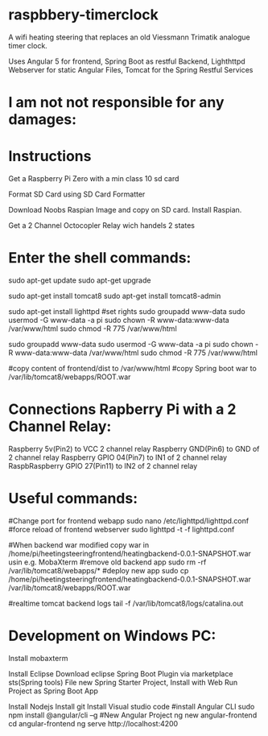 # raspbbery-timerclock
A wifi heating steering that replaces an old Viessmann Trimatik analogue timer clock.


Uses Angular 5 for frontend, Spring Boot as restful Backend, Lighthttpd Webserver for static Angular Files, Tomcat for the Spring Restful Services



# I am not not responsible for any damages:


# Instructions

Get a Raspberry Pi Zero with a min class 10 sd card

Format SD Card using SD Card Formatter

Download Noobs Raspian Image and copy on SD card. Install Raspian.

Get a 2 Channel Octocopler Relay wich handels 2 states

# Enter the shell commands:

sudo apt-get update
sudo apt-get upgrade

sudo apt-get install tomcat8
sudo apt-get install tomcat8-admin

sudo apt-get install lighttpd
#set rights
sudo groupadd www-data
sudo usermod -G www-data -a pi
sudo chown -R www-data:www-data /var/www/html
sudo chmod -R 775 /var/www/html

sudo groupadd www-data
sudo usermod -G www-data -a pi
sudo chown -R www-data:www-data /var/www/html
sudo chmod -R 775 /var/www/html


#copy content of frontend/dist to /var/www/html
#copy Spring boot war to /var/lib/tomcat8/webapps/ROOT.war


# Connections Rapberry Pi with a 2 Channel Relay:

Raspberry 5v(Pin2) to VCC 2 channel relay
Raspberry GND(Pin6) to GND of 2 channel relay
Raspberry GPIO 04(Pin7) to IN1 of 2 channel relay
RaspbRaspberry GPIO 27(Pin11) to IN2 of 2 channel relay



# Useful commands:
#Change port for frontend webapp
sudo nano /etc/lighttpd/lighttpd.conf
#force reload of frontend webserver
sudo lighttpd -t -f lighttpd.conf


#When backend war modified copy war in /home/pi/heetingsteeringfrontend/heatingbackend-0.0.1-SNAPSHOT.war usin e.g. MobaXterm
#remove old backend app
sudo rm -rf /var/lib/tomcat8/webapps/*
#deploy new app
sudo cp /home/pi/heetingsteeringfrontend/heatingbackend-0.0.1-SNAPSHOT.war /var/lib/tomcat8/webapps/ROOT.war

#realtime tomcat backend logs
tail -f /var/lib/tomcat8/logs/catalina.out


# Development on Windows PC:

Install mobaxterm

Install Eclipse
Download eclipse Spring Boot Plugin via marketplace sts(Spring tools)
File new Spring Starter Project, Install with Web 
Run Project as Spring Boot App

Install Nodejs
Install git
Install Visual studio code
#install Angular CLI
sudo npm install @angular/cli –g
#New Angular Project
ng new angular-frontend
cd angular-frontend
ng serve
http://localhost:4200


